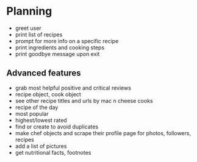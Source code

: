 # Planning
* greet user
* print list of recipes
* prompt for more info on a specific recipe
* print ingredients and cooking steps
* print goodbye message upon exit



## Advanced features
* grab most helpful positive and critical reviews
* recipe object, cook object
* see other recipe titles and urls by mac n cheese cooks
* recipe of the day
* most popular
* highest/lowest rated
* find or create to avoid duplicates
* make chef objects and scrape their profile page for photos, followers, recipes
* add a list of pictures
* get nutritional facts, footnotes
